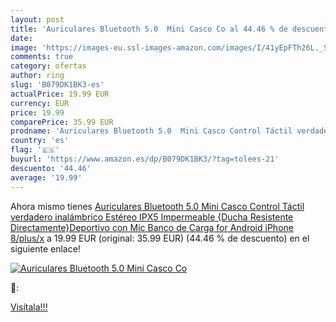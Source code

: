 ```yaml
---
layout: post
title: 'Auriculares Bluetooth 5.0  Mini Casco Co al 44.46 % de descuento'
date: 
image: 'https://images-eu.ssl-images-amazon.com/images/I/41yEpFTh26L._SL200_.jpg'
comments: true
category: ofertas
author: ring
slug: 'B079DK1BK3-es'
actualPrice: 19.99 EUR
currency: EUR
price: 19.99
comparePrice: 35.99 EUR
prodname: 'Auriculares Bluetooth 5.0  Mini Casco Control Táctil verdadero inalámbrico Estéreo IPX5 Impermeable {Ducha Resistente Directamente}Deportivo con Mic Banco de Carga for Android iPhone 8/plus/x'
country: 'es'
flag: '🇪🇸'
buyurl: 'https://www.amazon.es/dp/B079DK1BK3/?tag=tolees-21'
descuento: '44.46'
average: '19.99'
---
```


Ahora mismo tienes [Auriculares Bluetooth 5.0  Mini Casco Control Táctil verdadero inalámbrico Estéreo IPX5 Impermeable {Ducha Resistente Directamente}Deportivo con Mic Banco de Carga for Android iPhone 8/plus/x](https://www.amazon.es/dp/B079DK1BK3/?tag=tolees-21) a 19.99 EUR (original: 35.99 EUR) (44.46 %  de descuento) en el siguiente enlace!

[![Auriculares Bluetooth 5.0  Mini Casco Co](https://images-eu.ssl-images-amazon.com/images/I/41yEpFTh26L._SL200_.jpg)](https://www.amazon.es/dp/B079DK1BK3/?tag=tolees-21)

🔎:


[Visítala!!!](https://www.amazon.es/dp/B079DK1BK3/?tag=tolees-21)
